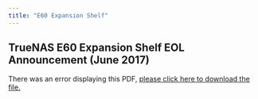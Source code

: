 ```yaml
---
title: "E60 Expansion Shelf"
---
```


## TrueNAS E60 Expansion Shelf EOL Announcement (June 2017)

<object data="https://www.truenas.com/docs/files/E60EOL.pdf" type="application/pdf" width="95%" height="1000">
  There was an error displaying this PDF, <a href="https://www.truenas.com/docs/files/E60EOL.pdf">please click here to download the file.</a>
</object>

